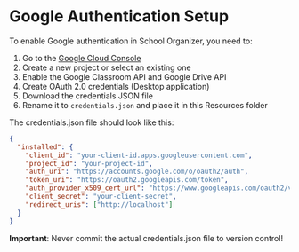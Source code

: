 # Google Authentication Setup

To enable Google authentication in School Organizer, you need to:

1. Go to the [Google Cloud Console](https://console.cloud.google.com/)
2. Create a new project or select an existing one
3. Enable the Google Classroom API and Google Drive API
4. Create OAuth 2.0 credentials (Desktop application)
5. Download the credentials JSON file
6. Rename it to `credentials.json` and place it in this Resources folder

The credentials.json file should look like this:

```json
{
  "installed": {
    "client_id": "your-client-id.apps.googleusercontent.com",
    "project_id": "your-project-id",
    "auth_uri": "https://accounts.google.com/o/oauth2/auth",
    "token_uri": "https://oauth2.googleapis.com/token",
    "auth_provider_x509_cert_url": "https://www.googleapis.com/oauth2/v1/certs",
    "client_secret": "your-client-secret",
    "redirect_uris": ["http://localhost"]
  }
}
```

**Important**: Never commit the actual credentials.json file to version control!
